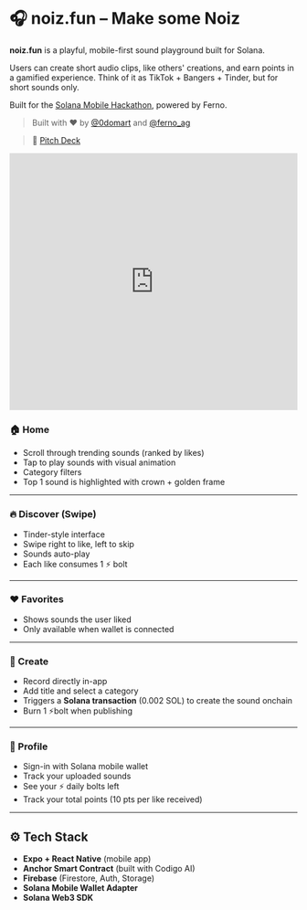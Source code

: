 # 🎧 noiz.fun – Make some Noiz

**noiz.fun** is a playful, mobile-first sound playground built for Solana.

Users can create short audio clips, like others' creations, and earn points in a gamified experience. Think of it as TikTok + Bangers + Tinder, but for short sounds only.

Built for the [Solana Mobile Hackathon](https://solanamobile.com/hackathon), powered by Ferno.

> Built with ❤️ by [@0domart](https://x.com/0domart) and [@ferno_ag](https://x.com/ferno_ag)

> 🎥 [Pitch Deck](https://www.canva.com/design/DAGtnUAJWxI/mOrMThJc-c7srRi1j2Ky6Q/edit?utm_content=DAGtnUAJWxI&utm_campaign=designshare&utm_medium=link2&utm_source=sharebutton)  

<div align="left">
  <iframe src="https://player.vimeo.com/video/1105789094?autoplay=0&muted=0"
          width="100%" height="450" frameborder="0"
          allow="autoplay; fullscreen; picture-in-picture" allowfullscreen>
  </iframe>
</div>


### 🏠 Home

- Scroll through trending sounds (ranked by likes)
- Tap to play sounds with visual animation
- Category filters
- Top 1 sound is highlighted with crown + golden frame

---

### 🔥 Discover (Swipe)

- Tinder-style interface
- Swipe right to like, left to skip
- Sounds auto-play
- Each like consumes 1 ⚡️ bolt

---

### ❤️ Favorites

- Shows sounds the user liked
- Only available when wallet is connected

---

### 🎤 Create

- Record directly in-app
- Add title and select a category
- Triggers a **Solana transaction** (0.002 SOL) to create the sound onchain
- Burn 1 ⚡️bolt when publishing

---

### 👤 Profile

- Sign-in with Solana mobile wallet
- Track your uploaded sounds
- See your ⚡️ daily bolts left
- Track your total points (10 pts per like received)

---

## ⚙️ Tech Stack

- **Expo + React Native** (mobile app)
- **Anchor Smart Contract** (built with Codigo AI)
- **Firebase** (Firestore, Auth, Storage)
- **Solana Mobile Wallet Adapter**
- **Solana Web3 SDK**
